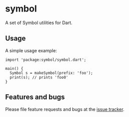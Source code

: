 # symbol

A set of Symbol utilities for Dart.

## Usage

A simple usage example:

    import 'package:symbol/symbol.dart';

    main() {
      Symbol s = makeSymbol(prefix: 'foo');
      print(s); // prints 'foo0'
    }

## Features and bugs

Please file feature requests and bugs at the [issue tracker][tracker].

[tracker]: https://github.com/fluidic/symbol/issues
